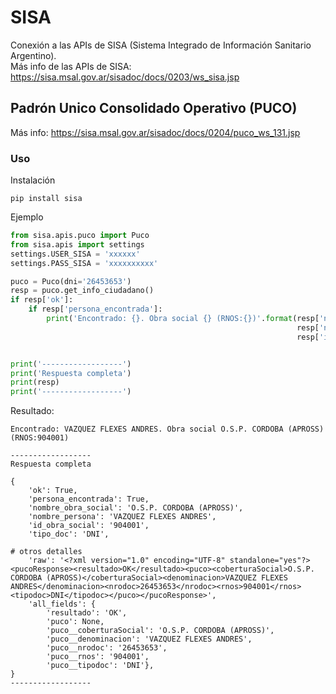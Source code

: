# SISA
Conexión a las APIs de SISA (Sistema Integrado de Información Sanitario Argentino).  
Más info de las APIs de SISA: https://sisa.msal.gov.ar/sisadoc/docs/0203/ws_sisa.jsp  

## Padrón Unico Consolidado Operativo (PUCO)
Más info: https://sisa.msal.gov.ar/sisadoc/docs/0204/puco_ws_131.jsp  

### Uso

Instalación

```
pip install sisa
```

Ejemplo

```python
from sisa.apis.puco import Puco
from sisa.apis import settings
settings.USER_SISA = 'xxxxxx'
settings.PASS_SISA = 'xxxxxxxxxx'

puco = Puco(dni='26453653')
resp = puco.get_info_ciudadano()
if resp['ok']:
    if resp['persona_encontrada']:
        print('Encontrado: {}. Obra social {} (RNOS:{})'.format(resp['nombre_persona'],
                                                                resp['nombre_obra_social'],
                                                                resp['id_obra_social']))


print('------------------')
print('Respuesta completa')
print(resp)
print('------------------')
```
Resultado:

```
Encontrado: VAZQUEZ FLEXES ANDRES. Obra social O.S.P. CORDOBA (APROSS) (RNOS:904001)

------------------
Respuesta completa

{
    'ok': True, 
    'persona_encontrada': True, 
    'nombre_obra_social': 'O.S.P. CORDOBA (APROSS)', 
    'nombre_persona': 'VAZQUEZ FLEXES ANDRES', 
    'id_obra_social': '904001', 
    'tipo_doc': 'DNI',

# otros detalles
    'raw': '<?xml version="1.0" encoding="UTF-8" standalone="yes"?><pucoResponse><resultado>OK</resultado><puco><coberturaSocial>O.S.P. CORDOBA (APROSS)</coberturaSocial><denominacion>VAZQUEZ FLEXES ANDRES</denominacion><nrodoc>26453653</nrodoc><rnos>904001</rnos><tipodoc>DNI</tipodoc></puco></pucoResponse>', 
    'all_fields': {
        'resultado': 'OK', 
        'puco': None, 
        'puco__coberturaSocial': 'O.S.P. CORDOBA (APROSS)', 
        'puco__denominacion': 'VAZQUEZ FLEXES ANDRES', 
        'puco__nrodoc': '26453653', 
        'puco__rnos': '904001', 
        'puco__tipodoc': 'DNI'}, 
}
------------------
```